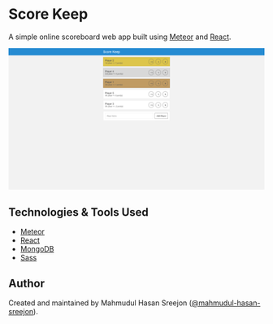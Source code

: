 # Score Keep

A simple online scoreboard web app built using [Meteor](https://www.meteor.com/) and [React](https://reactjs.org/).

![demo](https://raw.githubusercontent.com/mahmudul-hasan-sreejon/score-keep/main/static/demo.png)

## Technologies & Tools Used

* [Meteor](https://www.meteor.com/)
* [React](https://reactjs.org/)
* [MongoDB](https://www.mongodb.com/)
* [Sass](https://sass-lang.com/)

## Author

Created and maintained by Mahmudul Hasan Sreejon ([@mahmudul-hasan-sreejon](https://mahmudul-hasan-sreejon.com/)).
